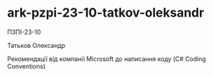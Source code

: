 # ark-pzpi-23-10-tatkov-oleksandr

ПЗПІ-23-10

Татьков Олександр

Рекомендації від компанії Microsoft до написання коду (C# Coding Conventions)
